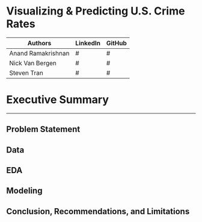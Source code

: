 # **Visualizing & Predicting U.S. Crime Rates**
    
|Authors| LinkedIn | GitHub |
|-------|----------|--------|
|Anand Ramakrishnan|#|#|
|Nick Van Bergen|#|#|
|Steven Tran|#|#|

# Executive Summary

---


## Problem Statement

## Data

## EDA

## Modeling

## Conclusion, Recommendations, and Limitations

